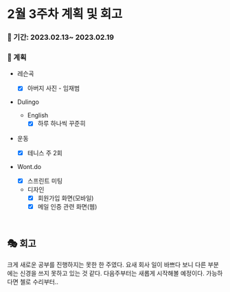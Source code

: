 # 2월 3주차 계획 및 회고

### 📆 기간: 2023.02.13~ 2023.02.19

### 📑 계획

- 레슨곡

  - [x] 아버지 사진 - 임재범
- Dulingo
  - English
    - [x] 하루 하나씩 꾸준히
- 운동
  - [x] 테니스 주 2회
- Wont.do
  - [x] 스프린트 미팅
  
  - 디자인
    - [x] 회원가입 화면(모바일)
    - [x] 메일 인증 관련 화면(웹)

<br/>

## 🎭 회고

 크게 새로운 공부를 진행하지는 못한 한 주였다. 요새 회사 일이 바쁘다 보니 다른 부분에는 신경을 쓰지 못하고 있는 것 같다. 다음주부터는 새롭게 시작해볼 예정이다. 가능하다면 첼로 수리부터..
